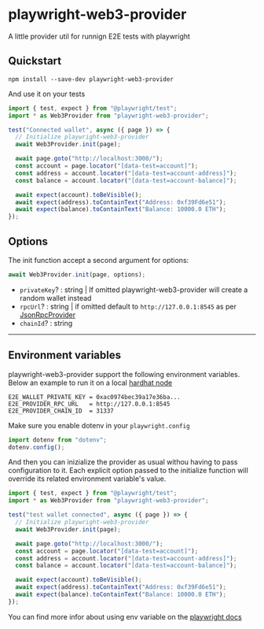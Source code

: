 # playwright-web3-provider

A little provider util for runnign E2E tests with playwright

## Quickstart

```
npm install --save-dev playwright-web3-provider
```

And use it on your tests

```ts
import { test, expect } from "@playwright/test";
import * as Web3Provider from "playwright-web3-provider";

test("Connected wallet", async ({ page }) => {
  // Initialize playwright-web3-provider
  await Web3Provider.init(page);

  await page.goto("http://localhost:3000/");
  const account = page.locator("[data-test=account]");
  const address = account.locator("[data-test=account-address]");
  const balance = account.locator("[data-test=account-balance]");

  await expect(account).toBeVisible();
  await expect(address).toContainText("Address: 0xf39Fd6e51");
  await expect(balance).toContainText("Balance: 10000.0 ETH");
});
```

## Options

The init function accept a second argument for options:

```ts
await Web3Provider.init(page, options);
```

- `privateKey`? : string | If omitted playwright-web3-provider will create a random wallet instead
- `rpcUrl`? : string | if omitted default to `http://127.0.0.1:8545` as per [JsonRpcProvider](https://docs.ethers.io/v5/api/providers/jsonrpc-provider/#JsonRpcProvider)
- `chainId`? : string

---

## Environment variables

playwright-web3-provider support the following environment variables.
Below an example to run it on a local [hardhat node](https://hardhat.org/hardhat-network/docs/reference#initial-state)

```env
E2E_WALLET_PRIVATE_KEY = 0xac0974bec39a17e36ba...
E2E_PROVIDER_RPC_URL   = http://127.0.0.1:8545
E2E_PROVIDER_CHAIN_ID  = 31337
```

Make sure you enable dotenv in your `playwright.config`

```ts
import dotenv from "dotenv";
dotenv.config();
```

And then you can inizialize the provider as usual withou having to pass configuration to it. Each explicit option passed to the initialize function will override its related environment variable's value.

```ts
import { test, expect } from "@playwright/test";
import * as Web3Provider from "playwright-web3-provider";

test("test wallet connected", async ({ page }) => {
  // Initialize playwright-web3-provider
  await Web3Provider.init(page);

  await page.goto("http://localhost:3000/");
  const account = page.locator("[data-test=account]");
  const address = account.locator("[data-test=account-address]");
  const balance = account.locator("[data-test=account-balance]");

  await expect(account).toBeVisible();
  await expect(address).toContainText("Address: 0xf39Fd6e51");
  await expect(balance).toContainText("Balance: 10000.0 ETH");
});
```

You can find more infor about using env variable on the [playwright docs](https://playwright.dev/docs/test-parameterize#passing-environment-variables)
